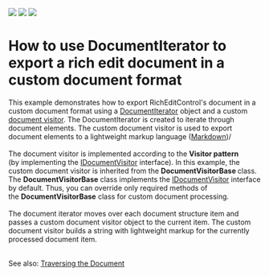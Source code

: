 <!-- default badges list -->
![](https://img.shields.io/endpoint?url=https://codecentral.devexpress.com/api/v1/VersionRange/134077062/22.2.3%2B)
[![](https://img.shields.io/badge/Open_in_DevExpress_Support_Center-FF7200?style=flat-square&logo=DevExpress&logoColor=white)](https://supportcenter.devexpress.com/ticket/details/T632549)
[![](https://img.shields.io/badge/📖_How_to_use_DevExpress_Examples-e9f6fc?style=flat-square)](https://docs.devexpress.com/GeneralInformation/403183)
<!-- default badges end -->
# How to use DocumentIterator to export a rich edit document in a custom document format


<p>This example demonstrates how to export RichEditControl's document in a custom document format using a <a href="http://help.devexpress.com/#CoreLibraries/clsDevExpressXtraRichEditAPINativeDocumentIteratortopic">DocumentIterator</a> object and a custom <a href="https://documentation.devexpress.com/CoreLibraries/DevExpress.XtraRichEdit.API.Native.IDocumentVisitor.class">document visitor</a>. The DocumentIterator is created to iterate through document elements. The custom document visitor is used to export document elements to a lightweight markup language (<a href="https://en.wikipedia.org/wiki/Markdown">Markdown</a>)/<br><br>The document visitor is implemented according to the <strong>Visitor pattern </strong>(by implementing the <a href="https://documentation.devexpress.com/CoreLibraries/DevExpress.XtraRichEdit.API.Native.IDocumentVisitor.class">IDocumentVisitor</a> interface). In this example, the custom document visitor is inherited from the <strong>DocumentVisitorBase </strong>class. The <strong>DocumentVisitorBase</strong> class implements the <a href="https://documentation.devexpress.com/CoreLibraries/DevExpress.XtraRichEdit.API.Native.IDocumentVisitor.class">IDocumentVisitor</a> interface by default. Thus, you can override only required methods of the <strong>DocumentVisitorBase</strong> class for custom document processing.<br><br>The document iterator moves over each document structure item and passes a custom document visitor object to the current item. The custom document visitor builds a string with lightweight markup for the currently processed document item.</p>
<br>See also: <a href="https://documentation.devexpress.com/WindowsForms/116746/Controls-and-Libraries/Rich-Text-Editor/Traversing-the-Document">Traversing the Document</a>

<br/>


